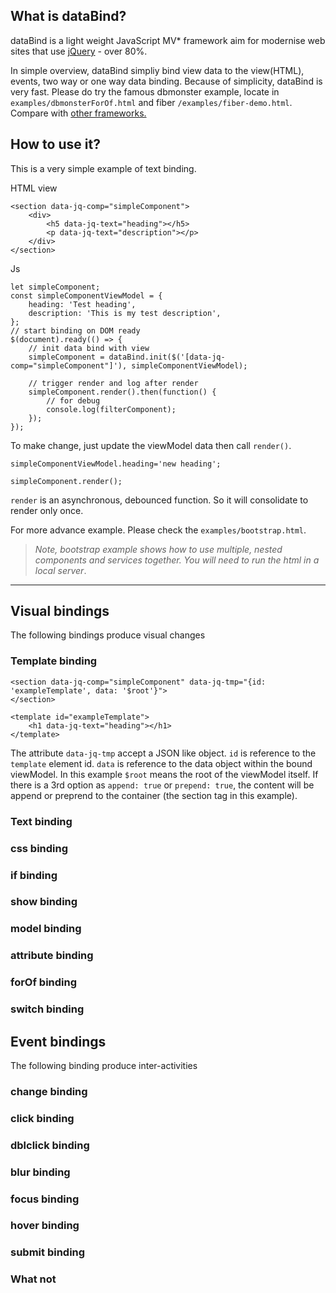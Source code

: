 ## What is dataBind?

dataBind is a light weight JavaScript MV* framework aim for modernise web sites that use [jQuery](https://trends.builtwith.com/javascript/jQuery) - over 80%.

In simple overview, dataBind simpliy bind view data to the view(HTML), events, two way or one way data binding.
Because of simplicity, dataBind is very fast. Please do try the famous dbmonster example, locate in `examples/dbmonsterForOf.html` and fiber `/examples/fiber-demo.html`. 
Compare with [other frameworks.](http://mathieuancelin.github.io/js-repaint-perfs/)

## How to use it?
This is a very simple example of text binding.

HTML view
		
    <section data-jq-comp="simpleComponent">
        <div>
            <h5 data-jq-text="heading"></h5>
            <p data-jq-text="description"></p>
        </div>
    </section>

Js
    
    let simpleComponent;
    const simpleComponentViewModel = {
        heading: 'Test heading',
        description: 'This is my test description',
    };
    // start binding on DOM ready
    $(document).ready(() => {
        // init data bind with view
        simpleComponent = dataBind.init($('[data-jq-comp="simpleComponent"]'), simpleComponentViewModel);
        
        // trigger render and log after render
        simpleComponent.render().then(function() {
            // for debug
            console.log(filterComponent);
        });
    });

To make change, just update the viewModel data then call `render()`.
		
    simpleComponentViewModel.heading='new heading';
    
    simpleComponent.render();

`render` is an asynchronous, debounced function. So it will consolidate to render only once.

For more advance example. Please check the `examples/bootstrap.html`. 

> *Note, bootstrap example shows how to use multiple, nested components and services together. You will need to run the html in a local server*.

----

## Visual bindings
The following bindings produce visual changes

### Template binding
		
    <section data-jq-comp="simpleComponent" data-jq-tmp="{id: 'exampleTemplate', data: '$root'}">
    </section>
    
    <template id="exampleTemplate">
    	<h1 data-jq-text="heading"></h1>
    </template>

The attribute `data-jq-tmp` accept a JSON like object. `id` is reference to the `template` element id. `data` is reference to the data object within the bound viewModel. In this example `$root` means the root of the viewModel itself.
If there is a 3rd option as `append: true` or `prepend: true`, the content will be append or preprend to the container (the section tag in this example).

### Text binding
### css binding
### if binding
### show binding
### model binding
### attribute binding
### forOf binding
### switch binding

## Event bindings
The following binding produce inter-activities

### change binding
### click binding
### dblclick binding
### blur binding
### focus binding
### hover binding
### submit binding
	
### What not

